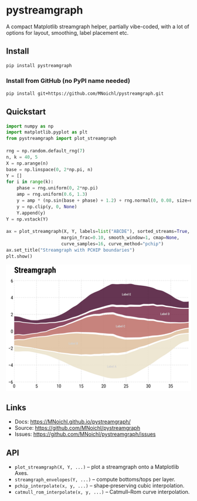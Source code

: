 # pystreamgraph

A compact Matplotlib streamgraph helper, partially vibe-coded, with a lot of options for layout, smoothing, label placement etc.

## Install

```bash
pip install pystreamgraph
```

### Install from GitHub (no PyPI name needed)

```bash
pip install git+https://github.com/MNoichl/pystreamgraph.git
```

## Quickstart

```python
import numpy as np
import matplotlib.pyplot as plt
from pystreamgraph import plot_streamgraph

rng = np.random.default_rng(7)
n, k = 40, 5
X = np.arange(n)
base = np.linspace(0, 2*np.pi, n)
Y = []
for i in range(k):
    phase = rng.uniform(0, 2*np.pi)
    amp = rng.uniform(0.6, 1.3)
    y = amp * (np.sin(base + phase) + 1.2) + rng.normal(0, 0.08, size=n) + 0.15
    y = np.clip(y, 0, None)
    Y.append(y)
Y = np.vstack(Y)

ax = plot_streamgraph(X, Y, labels=list("ABCDE"), sorted_streams=True,
                     margin_frac=0.10, smooth_window=1, cmap=None,
                     curve_samples=16, curve_method="pchip")
ax.set_title("Streamgraph with PCHIP boundaries")
plt.show()
```

![Example streamgraph](https://raw.githubusercontent.com/MNoichl/pystreamgraph/main/images/streamgraph_base.png)

## Links

- Docs: https://MNoichl.github.io/pystreamgraph/
- Source: https://github.com/MNoichl/pystreamgraph
- Issues: https://github.com/MNoichl/pystreamgraph/issues

## API

- `plot_streamgraph(X, Y, ...)` – plot a streamgraph onto a Matplotlib Axes.
- `streamgraph_envelopes(Y, ...)` – compute bottoms/tops per layer.
- `pchip_interpolate(x, y, ...)` – shape‑preserving cubic interpolation.
- `catmull_rom_interpolate(x, y, ...)` – Catmull–Rom curve interpolation.



